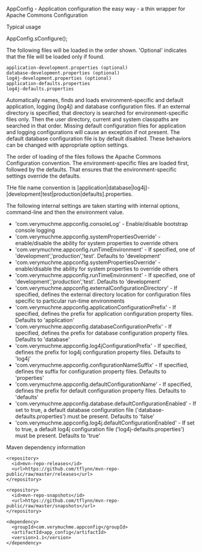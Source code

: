 
AppConfig - Application configuration the easy way - a thin wrapper for Apache Commons Configuration

Typical usage

AppConfig.sConfigure();

The following files will be loaded in the order shown. 'Optional' indicates that the file will be loaded only if found.

    application-development.properties (optional)
    database-development.properties (optional)
    log4j-development.properties (optional)
    application-defaults.properties
    log4j-defaults.properties

Automatically names, finds and loads environment-specific and default application, logging (log4j) and database configuration files. If an external directory is specified, that directory is searched for environment-specific files only. Then the user directory, current and system classpaths are searched in that order. Missing default configuration files for application and logging configurations will cause an exception if not present. The default database configuration file is by default disabled. These behaviors can be changed with appropriate option settings.

The order of loading of the files follows the Apache Commons Configuration convention. The environment-specific files are loaded first, followed by the defaults. That ensures that the environment-specific settings override the defaults.

THe file name convention is [application|database|log4j]-[development|test|production|defaults].properties.

The following internal settings are taken starting with internal options, command-line and then the environment value.

* 'com.verymuchme.appconfig.consoleLog' - Enable/disable bootstrap console logging
* 'com.verymuchme.appconfig.systemPropertiesOverride' - enable/disable the ability for system properties to override others
* 'com.verymuchme.appconfig.runTimeEnvironment' - If specified, one of 'development','production','test'. Defaults to 'development'
* 'com.verymuchme.appconfig.systemPropertiesOverride' - enable/disable the ability for system properties to override others
* 'com.verymuchme.appconfig.runTimeEnvironment' - If specified, one of 'development','production','test'. Defaults to 'development'
* 'com.verymuchme.appconfig.externalConfigurationDirectory' - If specified, defines the external directory location for configuration files specific to particular run-time environments
* 'com.verymuchme.appconfig.applicationConfigurationPrefix' - If specified, defines the prefix for application configuration property files. Defaults to 'application'
* 'com.verymuchme.appconfig.databaseConfigurationPrefix' - If specified, defines the prefix for database configuration property files. Defaults to 'database'
* 'com.verymuchme.appconfig.log4jConfigurationPrefix' - If specified, defines the prefix for log4j configuration property files. Defaults to 'log4j'
* 'com.verymuchme.appconfig.configurationNameSuffix' - If specified, defines the suffix for configuration property files. Defaults to 'properties'
* 'com.verymuchme.appconfig.defaultConfigurationName' - If specified, defines the prefix for default configuration property files. Defaults to 'defaults'
* 'com.verymuchme.appconfig.database.defaultConfigurationEnabled' - If set to true, a default database configuration file ('database-defaults.properties') must be present. Defaults to 'false'
* 'com.verymuchme.appconfig.log4j.defaultConfigurationEnabled' - If set to true, a default log4j configuration file ('log4j-defaults.properties') must be present. Defaults to 'true'

Maven dependency information

    <repository>
      <id>mvn-repo-releases</id>
      <url>https://github.com/tflynn/mvn-repo-public/raw/master/releases</url>
    </repository>
         
    <repository>
      <id>mvn-repo-snapshots</id>
      <url>https://github.com/tflynn/mvn-repo-public/raw/master/snapshots</url>
    </repository>

    <dependency>
      <groupId>com.verymuchme.appconfig</groupId>
      <artifactId>app_config</artifactId>
      <version>1.1</version>
    </dependency>
